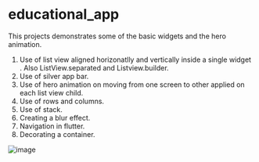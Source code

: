 
# educational_app

This projects demonstrates some of the basic widgets and the hero animation.

1. Use of list view aligned horizonatlly and vertically inside a single widget . Also ListView.separated and Listview.builder.
2. Use of silver app bar.
3. Use of hero animation on moving from one screen to other applied on each list view child.
4. Use of rows and columns.
5. Use of stack.
6. Creating a blur effect.
7. Navigation in flutter.
8. Decorating a container.

![image](https://user-images.githubusercontent.com/26101219/64109621-98e1b880-cd9d-11e9-8ff9-abf1807df830.png)

